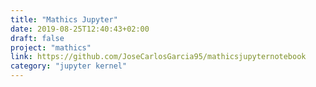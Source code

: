 ```yaml
---
title: "Mathics Jupyter"
date: 2019-08-25T12:40:43+02:00
draft: false
project: "mathics"
link: https://github.com/JoseCarlosGarcia95/mathicsjupyternotebook
category: "jupyter kernel"
---
```


